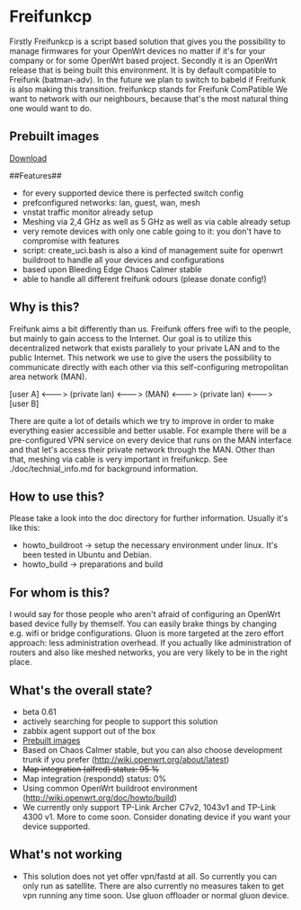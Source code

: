 # Freifunkcp
Firstly Freifunkcp is a script based solution that gives you the possibility to manage firmwares for your OpenWrt devices no matter if it's for your company or for some OpenWrt based project.
Secondly it is an OpenWrt release that is being built this environment. It is by default compatible to Freifunk (batman-adv). In the future we plan to switch to babeld if Freifunk is also making this transition.
freifunkcp stands for Freifunk ComPatible
We want to network with our neighbours, because that's the most natural thing one would want to do.

## Prebuilt images
[Download](http://images.gosix.net)

##Features##
* for every supported device there is perfected switch config
* prefconfigured networks: lan, guest, wan, mesh
* vnstat traffic monitor already setup
* Meshing via 2,4 GHz as well as 5 GHz as well as via cable already setup
* very remote devices with only one cable going to it: you don't have to compromise with features
* script: create_uci.bash is also a kind of management suite for openwrt buildroot to handle all your devices and configurations
* based upon Bleeding Edge Chaos Calmer stable
* able to handle all different freifunk odours (please donate config!)

## Why is this?
Freifunk aims a bit differently than us. Freifunk offers free wifi to the people, but mainly to gain access to the Internet. Our goal is to utilize this decentralized network that exists parallely to your private LAN and to the public Internet. This network we use to give the users the possibility to communicate directly with each other via this self-configuring metropolitan area network (MAN).

[user A]   <--->   (private lan)   <--->   (MAN)   <--->   (private lan)   <--->   [user B]

There are quite a lot of details which we try to improve in order to make everything easier accessible and better usable. For example there will be a pre-configured VPN service on every device that runs on the MAN interface and that let's access their private network through the MAN. Other than that, meshing via cable is very important in freifunkcp. See ./doc/technial_info.md for background information.

## How to use this?
Please take a look into the doc directory for further information.
Usually it's like this:
* howto_buildroot -> setup the necessary environment under linux. It's been tested in Ubuntu and Debian.
* howto_build -> preparations and build

## For whom is this?
I would say for those people who aren't afraid of configuring an OpenWrt based device fully by themself. You can easily brake things by changing e.g. wifi or bridge configurations. Gluon is more targeted at the zero effort approach: less administration overhead.
If you actually like administration of routers and also like meshed networks, you are very likely to be in the right place.

## What's the overall state?
* beta 0.61
* actively searching for people to support this solution
* zabbix agent support out of the box
* [Prebuilt images](http://images.gosix.net)
* Based on Chaos Calmer stable, but you can also choose development trunk if you prefer (http://wiki.openwrt.org/about/latest)
* <strike>Map integration (alfred) status: 95 %</strike>
* Map integration (respondd) status: 0%
* Using common OpenWrt buildroot environment (http://wiki.openwrt.org/doc/howto/build)
* We currently only support TP-Link Archer C7v2, 1043v1 and TP-Link 4300 v1. More to come soon. Consider donating device if you want your device supported.

## What's not working
* This solution does not yet offer vpn/fastd at all. So currently you can only run as satellite. There are also currently no measures taken to get vpn running any time soon. Use gluon offloader or normal gluon device.

